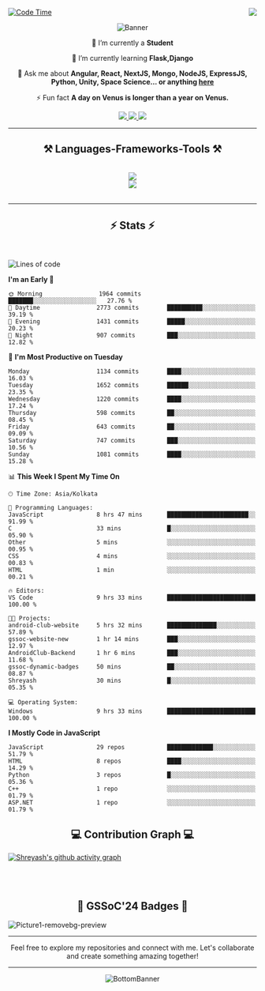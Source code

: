 <div>
 
<img align="right" src="https://visitor-badge.laobi.icu/badge?page_id=shreyash3087.shreyash3087" />

 [![Code Time](https://wakatime.com/badge/user/cd5f70df-e644-46f4-a03b-e1ce78615131.svg)](https://wakatime.com/@cd5f70df-e644-46f4-a03b-e1ce78615131)
 
</div>


<div align="center">
 
![Banner](https://github.com/user-attachments/assets/fe33d289-b057-4d85-ad76-3103802aa9e1)

</div>


<div align="center">
 
 🔭 I’m currently a **Student** 
 
 🌱 I’m currently learning **Flask,Django**

💬 Ask me about **Angular, React, NextJS, Mongo, NodeJS, ExpressJS, Python, Unity, Space Science... or anything [here](https://github.com/shreyash3087/shreyash3087/issues)**

⚡ Fun fact **A day on Venus is longer than a year on Venus.**

</div>
 
<div align="center"> 
  <a href="mailto:shreyash3087@gmail.com">
    <img src="https://img.shields.io/badge/Gmail-333333?style=for-the-badge&logo=gmail&logoColor=red" />
  </a>
  <a href="https://www.linkedin.com/in/shreyash-srivastava-1a1161280" target="_blank">
    <img src="https://img.shields.io/badge/LinkedIn-0077B5?style=for-the-badge&logo=linkedin&logoColor=white" target="_blank" />
  </a>
  <a href="https://github.com/shreyash3087" target="_blank">
     <img src="https://img.shields.io/badge/Github-FF5722?style=for-the-badge&logo=github&logoColor=white" target="_blank" />
  </a>
</div>
<hr/>
 
<h2 align="center">⚒️ Languages-Frameworks-Tools ⚒️</h2>
<br/>
<div align="center">
    <img src="https://skillicons.dev/icons?i=react,bootstrap,html,css,vscode,github,figma,cpp,vercel,netlify" /><br>
    <img src="https://skillicons.dev/icons?i=tailwind,git,nodejs,python,javascript,typescript,express,firebase,mongodb,nextjs,unity,azure,blender" /><br>
</div>

<br/>
<hr/>

<h2 align="center">⚡ Stats ⚡</h2>

<br>
<div>
 
 
<!--START_SECTION:waka-->
![Lines of code](https://img.shields.io/badge/From%20Hello%20World%20I%27ve%20Written-4.7%20million%20lines%20of%20code-blue)

**I'm an Early 🐤** 

```text
🌞 Morning                1964 commits        ███████░░░░░░░░░░░░░░░░░░   27.76 % 
🌆 Daytime                2773 commits        ██████████░░░░░░░░░░░░░░░   39.19 % 
🌃 Evening                1431 commits        █████░░░░░░░░░░░░░░░░░░░░   20.23 % 
🌙 Night                  907 commits         ███░░░░░░░░░░░░░░░░░░░░░░   12.82 % 
```
📅 **I'm Most Productive on Tuesday** 

```text
Monday                   1134 commits        ████░░░░░░░░░░░░░░░░░░░░░   16.03 % 
Tuesday                  1652 commits        ██████░░░░░░░░░░░░░░░░░░░   23.35 % 
Wednesday                1220 commits        ████░░░░░░░░░░░░░░░░░░░░░   17.24 % 
Thursday                 598 commits         ██░░░░░░░░░░░░░░░░░░░░░░░   08.45 % 
Friday                   643 commits         ██░░░░░░░░░░░░░░░░░░░░░░░   09.09 % 
Saturday                 747 commits         ███░░░░░░░░░░░░░░░░░░░░░░   10.56 % 
Sunday                   1081 commits        ████░░░░░░░░░░░░░░░░░░░░░   15.28 % 
```


📊 **This Week I Spent My Time On** 

```text
🕑︎ Time Zone: Asia/Kolkata

💬 Programming Languages: 
JavaScript               8 hrs 47 mins       ███████████████████████░░   91.99 % 
C                        33 mins             █░░░░░░░░░░░░░░░░░░░░░░░░   05.90 % 
Other                    5 mins              ░░░░░░░░░░░░░░░░░░░░░░░░░   00.95 % 
CSS                      4 mins              ░░░░░░░░░░░░░░░░░░░░░░░░░   00.83 % 
HTML                     1 min               ░░░░░░░░░░░░░░░░░░░░░░░░░   00.21 % 

🔥 Editors: 
VS Code                  9 hrs 33 mins       █████████████████████████   100.00 % 

🐱‍💻 Projects: 
android-club-website     5 hrs 32 mins       ██████████████░░░░░░░░░░░   57.89 % 
gssoc-website-new        1 hr 14 mins        ███░░░░░░░░░░░░░░░░░░░░░░   12.97 % 
AndroidClub-Backend      1 hr 6 mins         ███░░░░░░░░░░░░░░░░░░░░░░   11.68 % 
gssoc-dynamic-badges     50 mins             ██░░░░░░░░░░░░░░░░░░░░░░░   08.87 % 
Shreyash                 30 mins             █░░░░░░░░░░░░░░░░░░░░░░░░   05.35 % 

💻 Operating System: 
Windows                  9 hrs 33 mins       █████████████████████████   100.00 % 
```

**I Mostly Code in JavaScript** 

```text
JavaScript               29 repos            █████████████░░░░░░░░░░░░   51.79 % 
HTML                     8 repos             ████░░░░░░░░░░░░░░░░░░░░░   14.29 % 
Python                   3 repos             █░░░░░░░░░░░░░░░░░░░░░░░░   05.36 % 
C++                      1 repo              ░░░░░░░░░░░░░░░░░░░░░░░░░   01.79 % 
ASP.NET                  1 repo              ░░░░░░░░░░░░░░░░░░░░░░░░░   01.79 % 
```




<!--END_SECTION:waka-->

</div>

<div>
  <div align="center" ><h2 align="center">💻 Contribution Graph 💻</h2></div>
 
  [![Shreyash's github activity graph](https://github-readme-activity-graph.vercel.app/graph?username=shreyash3087&hide_border=true&theme=github)](https://github.com/ashutosh00710/github-readme-activity-graph)
 
</div>

<br/><br/>

<h2 align="center">🔰 GSSoC'24 Badges 🔰</h2>

![Picture1-removebg-preview](https://github.com/user-attachments/assets/4ece96a5-043a-44df-b51b-40738d3603ff)

<div align="center"> 
  <hr/>
  Feel free to explore my repositories and connect with me. Let's collaborate and create something amazing together!
  <hr/>
</div>

<div align="center">
 
![BottomBanner](https://github.com/user-attachments/assets/7afe064f-9b9f-401d-bec1-35c8625bb3dc)

</div>

